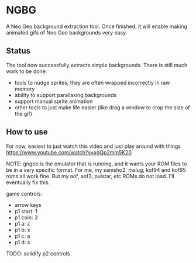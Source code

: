 # NGBG

A Neo Geo background extraction tool. Once finished, it will enable making animated gifs of Neo Geo backgrounds very easy.

## Status

The tool now successfully extracts simple backgrounds. There is still much work to be done:
  
* tools to nudge sprites, they are often wrapped incorrectly in raw memory
* ability to support parallaxing backgrounds
* support manual sprite animation
* other tools to just make life easier (like drag a window to crop the size of the gif)

## How to use

For now, easiest to just watch this video and just play around with things
https://www.youtube.com/watch?v=xgQp2mm5K20

NOTE: gngeo is the emulator that is running, and it wants your ROM files to be in a very specific format. For me, my samsho2, mslug, kof94 and kof95 roms all work fine. But my aof, aof3, pulstar, etc ROMs do not load. I'll eventually fix this.

game controls:

* arrow keys
* p1 start: 1
* p1 coin: 3
* p1 a: z
* p1 b: x
* p1 c: a
* p1 d: s

TODO: solidify p2 controls


